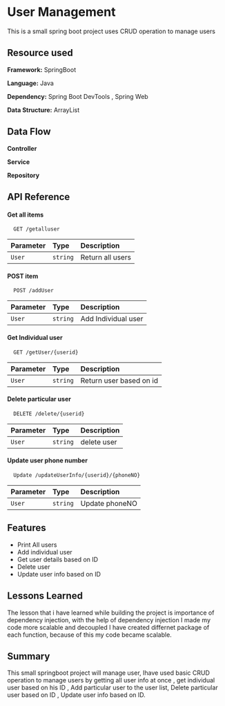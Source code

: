 
# User Management

This is a small spring boot project uses CRUD operation to manage users


## Resource used

**Framework:** SpringBoot

**Language:** Java

**Dependency:** Spring Boot DevTools , Spring Web

**Data Structure:** ArrayList

## Data Flow

**Controller** 

**Service** 

**Repository** 
## API Reference

#### Get all items

```http
  GET /getalluser
```

| Parameter | Type     | Description                |
| :-------- | :------- | :------------------------- |
| `User` | `string` | Return all users |

#### POST item

```http
  POST /addUser
```

| Parameter | Type     | Description                       |
| :-------- | :------- | :-------------------------------- |
| `User`      | `string` | Add Individual user |

#### Get Individual user

```http
  GET /getUser/{userid}
```

| Parameter | Type     | Description                |
| :-------- | :------- | :------------------------- |
| `User` | `string` | Return user based on id |

#### Delete particular user

```http
  DELETE /delete/{userid}
```

| Parameter | Type     | Description                |
| :-------- | :------- | :------------------------- |
| `User` | `string` | delete user |

#### Update user phone number

```http
  Update /updateUserInfo/{userid}/{phoneNO}
```

| Parameter | Type     | Description                |
| :-------- | :------- | :------------------------- |
| `User` | `string` | Update phoneNO|

## Features

- Print All users
- Add individual user
- Get user details based on ID
- Delete user
- Update user info based on ID


## Lessons Learned

The lesson that i have learned while building the project is importance of dependency injection, with the help of dependency injection I made my code more scalable and decoupled I have created differnet package of each function, because of this my code became scalable.


## Summary

This small springboot project will manage user, Ihave used basic CRUD operation to manage users by getting all user info at once , get individual user based on his ID , Add particular user to the user list, Delete particular user based on ID , Update user info based on ID.

